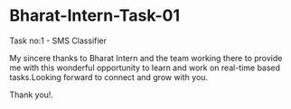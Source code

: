 # Bharat-Intern-Task-01

Task no:1 - SMS Classifier

My sincere thanks to Bharat Intern and the team working there to provide me with this wonderful opportunity to learn and work on real-time based tasks.Looking forward to connect and grow with you.

Thank you!.
